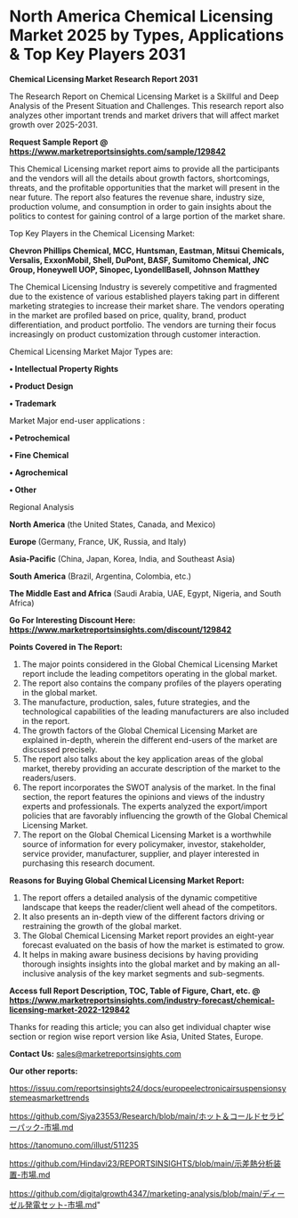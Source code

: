 # North America Chemical Licensing Market 2025 by Types, Applications & Top Key Players 2031

<strong>Chemical Licensing Market Research Report 2031</strong>

The Research Report on Chemical Licensing Market is a Skillful and Deep Analysis of the Present Situation and Challenges. This research report also analyzes other important trends and market drivers that will affect market growth over 2025-2031.

<strong>Request Sample Report @ <a href=https://www.marketreportsinsights.com/sample/129842>https://www.marketreportsinsights.com/sample/129842</a></strong>

This Chemical Licensing market report aims to provide all the participants and the vendors will all the details about growth factors, shortcomings, threats, and the profitable opportunities that the market will present in the near future. The report also features the revenue share, industry size, production volume, and consumption in order to gain insights about the politics to contest for gaining control of a large portion of the market share.

Top Key Players in the Chemical Licensing Market:

<strong>Chevron Phillips Chemical, MCC, Huntsman, Eastman, Mitsui Chemicals, Versalis, ExxonMobil, Shell, DuPont, BASF, Sumitomo Chemical, JNC Group, Honeywell UOP, Sinopec, LyondellBasell, Johnson Matthey</strong>

The Chemical Licensing Industry is severely competitive and fragmented due to the existence of various established players taking part in different marketing strategies to increase their market share. The vendors operating in the market are profiled based on price, quality, brand, product differentiation, and product portfolio. The vendors are turning their focus increasingly on product customization through customer interaction.

Chemical Licensing Market Major Types are:

<strong>• Intellectual Property Rights

• Product Design

• Trademark</strong>

Market Major end-user applications :

<strong>• Petrochemical

• Fine Chemical

• Agrochemical

• Other</strong>

Regional Analysis

</u><strong><b>North America</b></strong> (the United States, Canada, and Mexico)

<strong><b>Europe </b></strong>(Germany, France, UK, Russia, and Italy)

<strong><b>Asia-Pacific</b></strong> (China, Japan, Korea, India, and Southeast Asia)

<strong><b>South America</b></strong> (Brazil, Argentina, Colombia, etc.)

<strong><b>The Middle East and Africa</b></strong> (Saudi Arabia, UAE, Egypt, Nigeria, and South Africa)

<strong>Go For Interesting Discount Here: <a href=https://www.marketreportsinsights.com/discount/129842>https://www.marketreportsinsights.com/discount/129842</a></strong>

<strong>Points Covered in The Report:</strong>
<ol>
  <li>The major points considered in the Global Chemical Licensing Market report include the leading competitors operating in the global market.</li>
  <li>The report also contains the company profiles of the players operating in the global market.</li>
  <li>The manufacture, production, sales, future strategies, and the technological capabilities of the leading manufacturers are also included in the report.</li>
  <li>The growth factors of the Global Chemical Licensing Market are explained in-depth, wherein the different end-users of the market are discussed precisely.</li>
  <li>The report also talks about the key application areas of the global market, thereby providing an accurate description of the market to the readers/users.</li>
  <li>The report incorporates the SWOT analysis of the market. In the final section, the report features the opinions and views of the industry experts and professionals. The experts analyzed the export/import policies that are favorably influencing the growth of the Global Chemical Licensing Market.</li>
  <li>The report on the Global Chemical Licensing Market is a worthwhile source of information for every policymaker, investor, stakeholder, service provider, manufacturer, supplier, and player interested in purchasing this research document.</li>
</ol>
<strong>Reasons for Buying Global Chemical Licensing Market Report:</strong>

<ol>
  <li>The report offers a detailed analysis of the dynamic competitive landscape that keeps the reader/client well ahead of the competitors.</li>
  <li>It also presents an in-depth view of the different factors driving or restraining the growth of the global market.</li>
  <li>The Global Chemical Licensing Market report provides an eight-year forecast evaluated on the basis of how the market is estimated to grow.</li>
  <li>It helps in making aware business decisions by having providing thorough insights insights into the global market and by making an all-inclusive analysis of the key market segments and sub-segments.</li>
</ol>
<strong>Access full Report Description, TOC, Table of Figure, Chart, etc. @ <a href=https://www.marketreportsinsights.com/industry-forecast/chemical-licensing-market-2022-129842>https://www.marketreportsinsights.com/industry-forecast/chemical-licensing-market-2022-129842</a></strong>


Thanks for reading this article; you can also get individual chapter wise section or region wise report version like Asia, United States, Europe.

<strong>Contact Us:</strong>
sales@marketreportsinsights.com

<strong>Our other reports:</strong>

<a href=https://issuu.com/reportsinsights24/docs/europeelectronicairsuspensionsystemeasmarkettrends>https://issuu.com/reportsinsights24/docs/europeelectronicairsuspensionsystemeasmarkettrends</a>

<a href=https://github.com/Siya23553/Research/blob/main/ホット＆コールドセラピーパック-市場.md>https://github.com/Siya23553/Research/blob/main/ホット＆コールドセラピーパック-市場.md</a>

<a href=https://tanomuno.com/illust/511235>https://tanomuno.com/illust/511235</a>

<a href=https://github.com/Hindavi23/REPORTSINSIGHTS/blob/main/示差熱分析装置-市場.md>https://github.com/Hindavi23/REPORTSINSIGHTS/blob/main/示差熱分析装置-市場.md</a>

<a href=https://github.com/digitalgrowth4347/marketing-analysis/blob/main/ディーゼル発電セット-市場.md>https://github.com/digitalgrowth4347/marketing-analysis/blob/main/ディーゼル発電セット-市場.md</a>"
